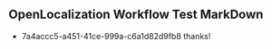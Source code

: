 ## OpenLocalization Workflow Test MarkDown
* 7a4accc5-a451-41ce-999a-c6a1d82d9fb8 thanks!

<!--HONumber=Jul16_HO5-->


